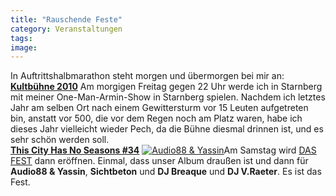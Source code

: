 ```yaml
---
title: "Rauschende Feste"
category: Veranstaltungen
tags: 
image: 
---
```


In Auftrittshalbmarathon steht morgen und übermorgen bei mir an:  
[**Kultbühne 2010**](http://kult-buehne.kulturspektakel.de/freitag)
Am morgigen Freitag gegen 22 Uhr werde ich in Starnberg mit meiner One-Man-Armin-Show in Starnberg spielen. Nachdem ich letztes Jahr am selben Ort nach einem Gewittersturm vor 15 Leuten aufgetreten bin, anstatt vor 500, die vor dem Regen noch am Platz waren, habe ich dieses Jahr vielleicht wieder Pech, da die Bühne diesmal drinnen ist, und es sehr schön werden soll.  
[**This City Has No Seasons #34**](http://www.facebook.com/pages/THIS-CITY-HAS-NO-SEASONS/143653583828#!/event.php?eid=109844375701965&ref=mf)
[![](http://sphotos.ak.fbcdn.net/hphotos-ak-snc4/hs165.snc4/37599_409064512676_325980317676_4686815_3620881_n.jpg "Audio88 & Yassin")](http://sphotos.ak.fbcdn.net/hphotos-ak-snc4/hs165.snc4/37599_409064512676_325980317676_4686815_3620881_n.jpg)Am Samstag wird [DAS FEST](http://de-de.facebook.com/pages/DAS-FEST/325980317676?ref=ts) dann eröffnen. Einmal, dass unser Album draußen ist und dann für **Audio88 & Yassin**, **Sichtbeton** und **DJ Breaque** und **DJ V.Raeter**. Es ist das Fest.